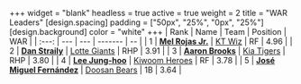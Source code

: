 +++
widget = "blank"
headless = true
active = true
weight = 2
title = "WAR Leaders"
[design.spacing]
padding = ["50px", "25%", "0px", "25%"]
[design.background]
color = "white"
+++
| Rank | Name | Team | Position | WAR |
| :---: | --- | --- | ------- | -- |
| 1 | [**Mel Rojas Jr.**](/players/11380) | [KT Wiz](/teams/KTWiz) | RF | 4.96 |
| 2 | [**Dan Straily**](/players/13648) | [Lotte Giants](/teams/LotteGiants) | RHP | 3.91 |
| 3 | [**Aaron Brooks**](/players/13760) | [Kia Tigers](/teams/KiaTigers) | RHP | 3.80 |
| 4 | [**Lee Jung-hoo**](/players/10673) | [Kiwoom Heroes](/teams/KiwoomHeroes) | RF | 3.78 |
| 5 | [**José Miguel Fernández**](/players/12514) | [Doosan Bears](/teams/DoosanBears) | 1B | 3.64 |
